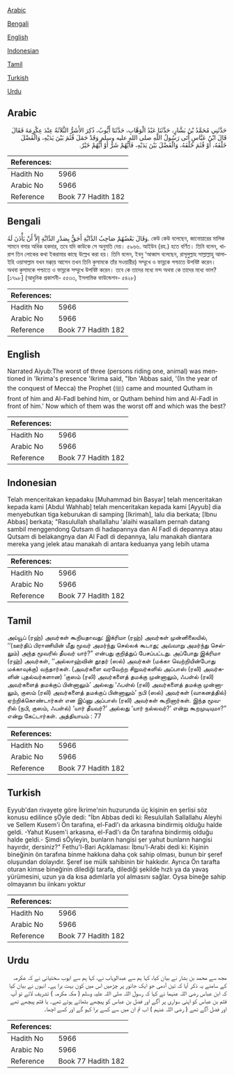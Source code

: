 [Arabic](#arabic)

[Bengali](#bengali)

[English](#english)

[Indonesian](#indonesian)

[Tamil](#tamil)

[Turkish](#turkish)

[Urdu](#urdu)

## Arabic


<div dir="rtl" lang="ar" style={{fontSize:'larger',backgroundColor:'#f8f9fa',padding:20}}>
حَدَّثَنِي مُحَمَّدُ بْنُ بَشَّارٍ، حَدَّثَنَا عَبْدُ الْوَهَّابِ، حَدَّثَنَا أَيُّوبُ، ذُكِرَ الأَشَرُّ الثَّلاَثَةُ عِنْدَ عِكْرِمَةَ فَقَالَ قَالَ ابْنُ عَبَّاسٍ أَتَى رَسُولُ اللَّهِ صلى الله عليه وسلم وَقَدْ حَمَلَ قُثَمَ بَيْنَ يَدَيْهِ، وَالْفَضْلَ خَلْفَهُ، أَوْ قُثَمَ خَلْفَهُ، وَالْفَضْلَ بَيْنَ يَدَيْهِ، فَأَيُّهُمْ شَرٌّ أَوْ أَيُّهُمْ خَيْرٌ‏.‏
</div>
<div style={{backgroundColor:'#f8f9fa',padding:20, marginBottom: 10}}><table> <thead> <tr> <th>References:</th> <th></th> </tr> </thead> <tbody><tr><td>Hadith No</td><td>5966</td></tr><tr><td>Arabic No</td><td>5966</td></tr><tr><td>Reference</td><td>Book 77 Hadith 182</td></tr></tbody></table></div>

## Bengali


<div dir="ltr" lang="bn" style={{fontSize:'larger',backgroundColor:'#f8f9fa',padding:20}}>
وَقَالَ بَعْضُهُمْ صَاحِبُ الدَّابَّةِ أَحَقُّ بِصَدْرِ الدَّابَّةِ إِلاَّ أَنْ يَأْذَنَ لَهُ. কেউ কেউ বলেছেন, জানোয়ারের মালিক সামনে বসার অধিক হকদার, তবে যদি কাউকে সে অনুমতি দেয়। ৫৯৬৬. আইউব (রহ.) হতে বর্ণিত। তিনি বলেন, খারাপ তিন লোকের কথা ইকরামার কাছে উল্লেখ করা হয়। তিনি বলেন, ইবনু ‘আব্বাস বলেছেন, রাসূলুল্লাহ সাল্লাল্লাহু আলাইহি ওয়াসাল্লাম যখন মক্কা্য় আসেন তখন তিনি কুসামকে তাঁর সওয়ারীর) সম্মুখে ও ফায্লকে পশ্চাতে উপবিষ্ট করেন। অথবা কুসামকে পশ্চাতে ও ফায্লকে সম্মুখে উপবিষ্ট করেন। তবে কে তাদের মধ্যে মন্দ অথবা কে তাদের মধ্যে ভাল? [১৭৯৮] (আধুনিক প্রকাশনী- ৫৫৩৩, ইসলামিক ফাউন্ডেশন- ৫৪২৮)
</div>
<div style={{backgroundColor:'#f8f9fa',padding:20, marginBottom: 10}}><table> <thead> <tr> <th>References:</th> <th></th> </tr> </thead> <tbody><tr><td>Hadith No</td><td>5966</td></tr><tr><td>Arabic No</td><td>5966</td></tr><tr><td>Reference</td><td>Book 77 Hadith 182</td></tr></tbody></table></div>

## English


<div dir="ltr" lang="en" style={{fontSize:'larger',backgroundColor:'#f8f9fa',padding:20}}>
Narrated Aiyub:The worst of three (persons riding one, animal) was mentioned in 'Ikrima's presence 'Ikrima said, "Ibn 'Abbas said, '(In the year of the conquest of Mecca) the Prophet (ﷺ) came and mounted Qutham in front of him and Al-Fadl behind him, or Qutham behind him and Al-Fadl in front of him.' Now which of them was the worst off and which was the best?
</div>
<div style={{backgroundColor:'#f8f9fa',padding:20, marginBottom: 10}}><table> <thead> <tr> <th>References:</th> <th></th> </tr> </thead> <tbody><tr><td>Hadith No</td><td>5966</td></tr><tr><td>Arabic No</td><td>5966</td></tr><tr><td>Reference</td><td>Book 77 Hadith 182</td></tr></tbody></table></div>

## Indonesian


<div dir="ltr" lang="id" style={{fontSize:'larger',backgroundColor:'#f8f9fa',padding:20}}>
Telah menceritakan kepadaku [Muhammad bin Basyar] telah menceritakan kepada kami [Abdul Wahhab] telah menceritakan kepada kami [Ayyub] dia menyebutkan tiga keburukan di samping [Ikrimah], lalu dia berkata; [Ibnu Abbas] berkata; "Rasulullah shallallahu 'alaihi wasallam pernah datang sambil menggendong Qutsam di hadapannya dan Al Fadl di depannya atau Qutsam di belakangnya dan Al Fadl di depannya, lalu manakah diantara mereka yang jelek atau manakah di antara keduanya yang lebih utama
</div>
<div style={{backgroundColor:'#f8f9fa',padding:20, marginBottom: 10}}><table> <thead> <tr> <th>References:</th> <th></th> </tr> </thead> <tbody><tr><td>Hadith No</td><td>5966</td></tr><tr><td>Arabic No</td><td>5966</td></tr><tr><td>Reference</td><td>Book 77 Hadith 182</td></tr></tbody></table></div>

## Tamil


<div dir="ltr" lang="ta" style={{fontSize:'larger',backgroundColor:'#f8f9fa',padding:20}}>
அய்யூப் (ரஹ்) அவர்கள் கூறியதாவது: இக்ரிமா (ரஹ்) அவர்கள் முன்னிலையில், ‘‘(ஊர்திப் பிராணியின் மீது மூவர் அமர்ந்து செல்லக் கூடாது; அவ்வாறு அமர்ந்து செல்லும்) அந்த மூவரில் தீயவர் யார்?” என்பது குறித்துப் பேசப்பட்டது. அப்போது இக்ரிமா (ரஹ்) அவர்கள், ‘‘அல்லாஹ்வின் தூதர் (ஸல்) அவர்கள் (மக்கா வெற்றியின்போது மக்காவுக்கு) வந்தார்கள். (அவர்களை வரவேற்ற சிறுவர்களில் அப்பாஸ் (ரலி) அவர்களின் புதல்வர்களான) ‘குஸம் (ரலி) அவர்களைத் தமக்கு முன்னாலும், ஃபள்ல் (ரலி) அவர்களைத் தமக்குப் பின்னாலும்’ அல்லது ‘ஃபள்ல் (ரலி) அவர்களைத் தமக்கு முன்னாலும், குஸம் (ரலி) அவர்களைத் தமக்குப் பின்னாலும்’ நபி (ஸல்) அவர்கள் (வாகனத்தில்) ஏற்றிக்கொண்டார்கள் என இப்னு அப்பாஸ் (ரலி) அவர்கள் கூறினார்கள். இந்த மூவரில் (நபி, குஸம், ஃபள்ல்) ‘யார் தீயவர்?’ அல்லது ‘யார் நல்லவர்?’ என்று கூறமுடியுமா?” என்று கேட்டார்கள். அத்தியாயம் : 77
</div>
<div style={{backgroundColor:'#f8f9fa',padding:20, marginBottom: 10}}><table> <thead> <tr> <th>References:</th> <th></th> </tr> </thead> <tbody><tr><td>Hadith No</td><td>5966</td></tr><tr><td>Arabic No</td><td>5966</td></tr><tr><td>Reference</td><td>Book 77 Hadith 182</td></tr></tbody></table></div>

## Turkish


<div dir="ltr" lang="tr" style={{fontSize:'larger',backgroundColor:'#f8f9fa',padding:20}}>
Eyyub'dan rivayete göre İkrime'nin huzurunda üç kişinin en şerlisi söz konusu edilince şÖyle dedi: "İbn Abbas dedi ki: Resulullah Sallallahu Aleyhi ve Sellem Kusem'i Ön tarafına, el-Fadl'ı da arkasına bindirmiş olduğu halde geldi. -Yahut Kusem'i arkasına, el-Fadl'ı da Ön tarafına bindirmiş olduğu halde geldi.- Şimdi sÖyleyin, bunların hangisi şer yahut bunların hangisi hayırdır, dersiniz?" Fethu'l-Bari Açıklaması: İbnu'l-Arabi dedi ki: Kişinin bineğinin ön tarafına binme hakkına daha çok sahip olması, bunun bir şeref oluşundan dolayıdır. Şeref ise mülk sahibinin bir hakkıdır. Ayrıca Ön tarafta oturan kimse bineğinin dilediği tarafa, dilediği şekilde hızlı ya da yavaş yürümesini, uzun ya da kısa adımlarla yol almasını sağlar. Oysa bineğe sahip olmayanın bu iinkanı yoktur
</div>
<div style={{backgroundColor:'#f8f9fa',padding:20, marginBottom: 10}}><table> <thead> <tr> <th>References:</th> <th></th> </tr> </thead> <tbody><tr><td>Hadith No</td><td>5966</td></tr><tr><td>Arabic No</td><td>5966</td></tr><tr><td>Reference</td><td>Book 77 Hadith 182</td></tr></tbody></table></div>

## Urdu


<div dir="rtl" lang="ur" style={{fontSize:'larger',backgroundColor:'#f8f9fa',padding:20}}>
مجھ سے محمد بن بشار نے بیان کیا، کہا ہم سے عبدالوہاب نے، کہا ہم سے ایوب سختیانی نے کہ عکرمہ کے سامنے یہ ذکر آیا کہ تین آدمی جو ایک جانور پر چڑھیں اس میں کون بہت برا ہے۔ انہوں نے بیان کیا کہ ابن عباس رضی اللہ عنہما نے کہا کہ رسول اللہ صلی اللہ علیہ وسلم ( مکہ مکرمہ ) تشریف لائے تو آپ قثم بن عباس کو اپنی سواری پر آگے اور فضل بن عباس کو پیچھے بٹھائے ہوئے تھے۔ یا قثم پیچھے تھے اور فضل آگے تھے ( رضی اللہ عنہم ) اب تم ان میں سے کسے برا کہو گے اور کسے اچھا۔
</div>
<div style={{backgroundColor:'#f8f9fa',padding:20, marginBottom: 10}}><table> <thead> <tr> <th>References:</th> <th></th> </tr> </thead> <tbody><tr><td>Hadith No</td><td>5966</td></tr><tr><td>Arabic No</td><td>5966</td></tr><tr><td>Reference</td><td>Book 77 Hadith 182</td></tr></tbody></table></div>